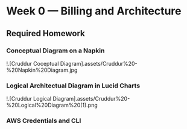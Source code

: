 # Week 0 — Billing and Architecture

## Required Homework

### Conceptual Diagram on a Napkin

!.[Cruddur Coceptual Diagram].assets/Cruddur%20-%20Napkin%20Diagram.jpg

### Logical Architectual Diagram in Lucid Charts

!.[Cruddur Logical Diagram].assets/Cruddur%20-%20Logical%20Diagram%20(1).png

### AWS Credentials and CLI

